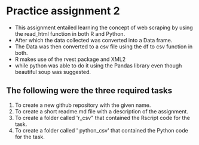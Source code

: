 # Practice assignment 2
- This assignment entailed learning the concept of web scraping by using the read_html function in both R and Python.
- After which the data collected was converted into a Data frame.
- The Data was then converted to a csv file using the df to csv function in both.
- R makes use of the rvest package and XML2 
- while python was able to do it using the Pandas library even though beautiful soup was suggested.

## The following were the three required tasks
1. To create a new github repository with the given name.
2. To create a short readme.md file with a description of the assignment.
3. To create a folder called 'r_csv" that contained the Rscript code for the task.
4. To create a folder called ' python_csv' that contained the Python code for the task.
